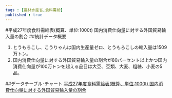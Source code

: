 ```yaml
--- 
tags : [農林水産省,食料需給] 
published : true
---
```

#平成27年度食料需給表(概算、単位:1000t) 国内消費仕向量に対する外国貿易輸入量の割合 
##統計データ概要
1. とうもろこし、こうりゃんは国内生産量ゼロ、とうもろこしの輸入量は1509万トン。
1. 国内消費仕向量に対する外国貿易輸入量の割合が80パーセント以上かつ国内消費仕向量が100万トンを超える品目は大豆、豆類、大麦、粗糖、小麦の5品。


   
##データテーブル･チャート
[平成27年度食料需給表(概算、単位:1000t) 国内消費仕向量に対する外国貿易輸入量の割合 ](http://knowledgevault.saecanet.com/charts/am-consulting.co.jp-2016-08-02-12-44-52.html)
